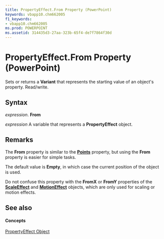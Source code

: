 ```yaml
---
title: PropertyEffect.From Property (PowerPoint)
keywords: vbapp10.chm662005
f1_keywords:
- vbapp10.chm662005
ms.prod: POWERPOINT
ms.assetid: 314435d3-27aa-323b-65f4-de7f7864f30d
---
```



# PropertyEffect.From Property (PowerPoint)

Sets or returns a  **Variant** that represents the starting value of an object's property. Read/write.


## Syntax

 _expression_. **From**

 _expression_ A variable that represents a **PropertyEffect** object.


## Remarks

The  **From** property is similar to the **[Points](propertyeffect-points-property-powerpoint.md)** property, but using the **From** property is easier for simple tasks.

The default value is  **Empty**, in which case the current position of the object is used.

Do not confuse this property with the  **FromX** or **FromY** properties of the **[ScaleEffect](scaleeffect-object-powerpoint.md)** and **[MotionEffect](motioneffect-object-powerpoint.md)** objects, which are only used for scaling or motion effects.


## See also


#### Concepts


[PropertyEffect Object](propertyeffect-object-powerpoint.md)

